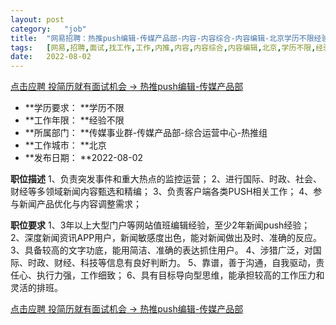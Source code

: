 ```yaml
---
layout:	post
category:	"job"
title:	"网易招聘：热推push编辑-传媒产品部-内容-内容综合-内容编辑-北京学历不限经验不限"
tags:	[网易,招聘,面试,找工作,工作,内推,内容,内容综合,内容编辑,北京,学历不限,经验不限]
date:	2022-08-02
---
```


[点击应聘 投简历就有面试机会 -> 热推push编辑-传媒产品部](http://mobile.bole.netease.com/bole/boleDetail?id=29569&employeeId=346f03c3cda5f04c&key=all)



- **学历要求： **学历不限
- **工作年限： **经验不限
- **所属部门： **传媒事业群-传媒产品部-综合运营中心-热推组
- **工作城市： **北京
- **发布日期： **2022-08-02



**职位描述**
1、负责突发事件和重大热点的监控运营；
2、进行国际、时政、社会、财经等多领域新闻内容甄选和精编；
3、负责客户端各类PUSH相关工作；
4、参与新闻产品优化与内容调整需求；




**职位要求**
1、3年以上大型门户等网站值班编辑经验，至少2年新闻push经验；
2、深度新闻资讯APP用户，新闻敏感度出色，能对新闻做出及时、准确的反应。
3、具备较高的文字功底，能用简洁、准确的表达抓住用户。
4、涉猎广泛，对国际、时政、财经、科技等信息有良好判断力。
5、靠谱，善于沟通，自我驱动，责任心、执行力强，工作细致；
6、具有目标导向型思维，能承担较高的工作压力和灵活的排班。




[点击应聘 投简历就有面试机会 -> 热推push编辑-传媒产品部](http://mobile.bole.netease.com/bole/boleDetail?id=29569&employeeId=346f03c3cda5f04c&key=all)